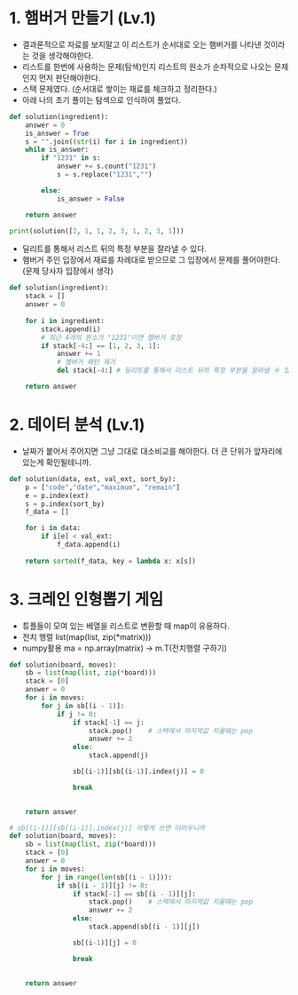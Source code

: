 # 1. 햄버거 만들기 (Lv.1)
- 결과론적으로 자료를 보지말고 이 리스트가 순서대로 오는 햄버거를 나타낸 것이라는 것을 생각해야한다.
- 리스트를 한번에 사용하는 문제(탐색)인지 리스트의 원소가 순차적으로 나오는 문제인지 먼저 판단해야한다.
- 스택 문제였다. (순서대로 쌓이는 재료를 체크하고 정리한다.)
- 아래 나의 초기 풀이는 탐색으로 인식하여 풀었다.
```python
def solution(ingredient):
    answer = 0
    is_answer = True
    s = "".join((str(i) for i in ingredient))
    while is_answer:
        if "1231" in s:
            answer += s.count("1231")
            s = s.replace("1231","")

        else:
            is_answer = False

    return answer

print(solution([2, 1, 1, 2, 3, 1, 2, 3, 1]))
```

- 딜리트를 통해서 리스트 뒤의 특정 부분을 잘라낼 수 있다.
- 햄버거 주인 입장에서 재료를 차례대로 받으므로 그 입장에서 문제를 풀어야한다. (문제 당사자 입장에서 생각)
```python
def solution(ingredient):
    stack = []
    answer = 0
    
    for i in ingredient:
        stack.append(i)
        # 최근 4개의 원소가 "1231"이면 햄버거 포장
        if stack[-4:] == [1, 2, 3, 1]:
            answer += 1
            # 햄버거 패턴 제거
            del stack[-4:] # 딜리트를 통해서 리스트 뒤의 특정 부분을 잘라낼 수 있다.

    return answer
```
# 2. 데이터 분석 (Lv.1)
- 날짜가 붙어서 주어지면 그냥 그대로 대소비교를 해야한다. 더 큰 단위가 앞자리에 있는게 확인될테니까.
```python
def solution(data, ext, val_ext, sort_by):
    p = ["code","date","maximum", "remain"]
    e = p.index(ext)
    s = p.index(sort_by)
    f_data = []

    for i in data:
        if i[e] < val_ext:
            f_data.append(i)
            
    return sorted(f_data, key = lambda x: x[s])
```

# 3. 크레인 인형뽑기 게임
- 튜플들이 모여 있는 베열을 리스트로 변환할 때 map이 유용하다.
- 전치 행렬 list(map(list, zip(*matrix)))
- numpy활용 ma = np.array(matrix) -> m.T(전치행렬 구하기)

```python
def solution(board, moves):
    sb = list(map(list, zip(*board)))
    stack = [0]
    answer = 0
    for i in moves:
        for j in sb[(i - 1)]:
            if j != 0:
                if stack[-1] == j:
                    stack.pop()    # 스택에서 마지막값 지울때는 pop
                    answer += 2
                else:        
                    stack.append(j)

                sb[(i-1)][sb[(i-1)].index(j)] = 0

                break

            
    return answer

# sb[(i-1)][sb[(i-1)].index(j)] 이렇게 쓰면 더러우니까
def solution(board, moves):
    sb = list(map(list, zip(*board)))
    stack = [0]
    answer = 0
    for i in moves:
        for j in range(len(sb[(i - 1)])):
            if sb[(i - 1)][j] != 0:
                if stack[-1] == sb[(i - 1)][j]:
                    stack.pop()    # 스택에서 마지막값 지울때는 pop
                    answer += 2
                else:        
                    stack.append(sb[(i - 1)][j])

                sb[(i-1)][j] = 0

                break

            
    return answer
```